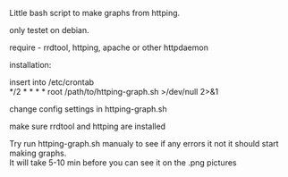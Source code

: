 Little bash script to make graphs from httping.

only testet on debian.

require - rrdtool, httping, apache or other httpdaemon

installation:

insert into /etc/crontab<br>
*/2  *  *       *       *       root    /path/to/httping-graph.sh >/dev/null 2>&1

change config settings in httping-graph.sh

make sure rrdtool and httping are installed

Try run httping-graph.sh manualy to see if any errors it not it should start making graphs.<br>
It will take 5-10 min before you can see it on the .png pictures
